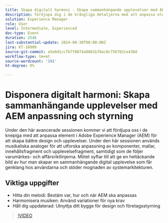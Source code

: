 ```yaml
---
title: Skapa digitalt harmoni - Skapa sammanhängande upplevelser med AEM anpassning och styrning
description: fördjupa dig i de krångliga detaljerna med att anpassa element i Adobe Experience Manager (AEM) för bättre design och upplevelseframtagning. Under den här sessionen används musikaliska analoger för att utforska anpassning av komponenter, mallar, innehållsfragment och upplevelsefragment, samtidigt som de följer varumärkes- och affärsriktlinjerna. Mötet syftar till att ge en heltäckande bild av hur man skapar en sammanhängande digital upplevelse som får genklang hos användarna och stöder mognaden av systemarkitekturen.
solution: Experience Manager
role: User
level: Intermediate, Experienced
doc-type: Event
duration: 2546
last-substantial-update: 2024-08-30T00:00:00Z
jira: KT-16089
source-git-commit: a5e8d1ccfb7f8874a0081b70ac8c756702ce438d
workflow-type: tm+mt
source-wordcount: '191'
ht-degree: 0%

---
```



# Disponera digitalt harmoni: Skapa sammanhängande upplevelser med AEM anpassning och styrning

Under den här avancerade sessionen kommer vi att fördjupa oss i de knepiga med att anpassa element i Adobe Experience Manager (AEM) för att skapa bättre design och upplevelser. Under den här sessionen används musikaliska analoger för att utforska anpassning av komponenter, mallar, innehållsfragment och upplevelsefragment, samtidigt som de följer varumärkes- och affärsriktlinjerna. Mötet syftar till att ge en heltäckande bild av hur man skapar en sammanhängande digital upplevelse som får genklang hos användarna och stöder mognaden av systemarkitekturen.

## Viktiga uppgifter

* Hitta din melodi: Bestäm var, hur och när AEM ska anpassas
* Harmonisera musiken: Använd variationer för nya krav
* Håll dig uppdaterad: Utnyttja ditt bygge för design och företagsstyrning

>[!VIDEO](https://video.tv.adobe.com/v/3433162/?learn=on)
